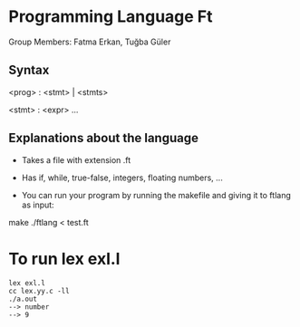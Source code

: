 # Programming Language Ft
Group Members: Fatma Erkan, Tuğba Güler


## Syntax

\<prog\> : \<stmt\> | \<stmts\>

\<stmt\> : \<expr\> ...

## Explanations about the language

- Takes a file with extension .ft
- Has if, while, true-false, integers, floating numbers, ...

- You can run your program by running the makefile and giving it to ftlang as input:

make
./ftlang < test.ft


# To run lex exl.l

    lex exl.l
    cc lex.yy.c -ll
    ./a.out
    --> number
    --> 9


